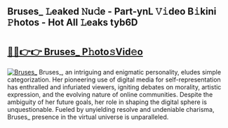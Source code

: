 ## Bruses_ 𝙻eaked 𝙽u𝚍e - Part-ynL 𝚅𝚒deo B𝚒kini 𝙿hotos - Hot All 𝙻eaks tyb6D

# <h2><a href="http://ld0bvwc.urlbe.top/?page=Bruses_">🔗🔗👉👉 Bruses_ P𝚑oto𝚜Vid𝚎o</a></h2>

[![Bruses_](https://i.imgur.com/eBuTRDB.gif)](http://ld0bvwc.urlbe.top/?page=Bruses_)
Bruses_, an intriguing and enigmatic personality, eludes simple categorization. Her pioneering use of digital media for self-representation has enthralled and infuriated viewers, igniting debates on morality, artistic expression, and the evolving nature of online communities. Despite the ambiguity of her future goals, her role in shaping the digital sphere is unquestionable. Fueled by unyielding resolve and undeniable charisma, Bruses_ presence in the virtual universe is unparalleled.
